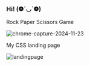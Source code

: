 ### Hi! (❁´◡`❁)

Rock Paper Scissors Game <br/>

![chrome-capture-2024-11-23](https://github.com/user-attachments/assets/8c96a3e1-28e9-41f2-a364-3a986e57a0b2)


My CSS landing page<br/>

![landingpage](https://github.com/user-attachments/assets/f59a89f5-4a48-41b0-8fcf-5c6a995dbfdd)
